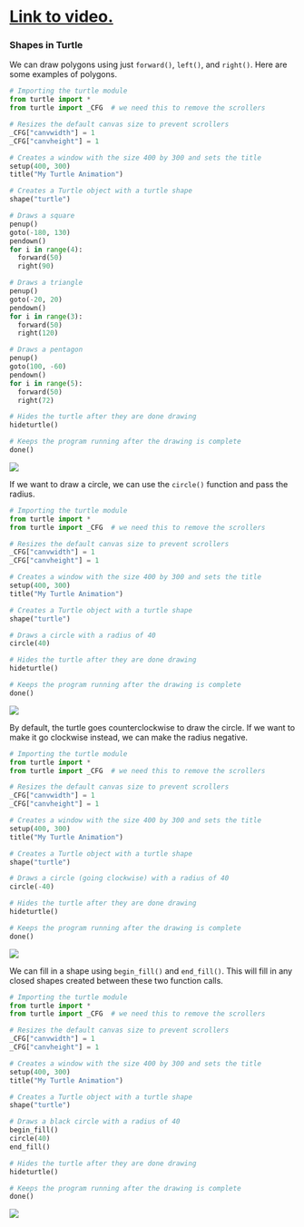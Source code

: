 # [Link to video.](https://www.youtube.com/watch?v=c5w4aiQvnFU&list=PLVD25niNi0BlCbAA1gYbX7IjwpfIQU5Eh&index=3)

### Shapes in Turtle

We can draw polygons using just `forward()`, `left()`, and `right()`. Here are some examples of polygons.

```python
# Importing the turtle module
from turtle import *
from turtle import _CFG  # we need this to remove the scrollers

# Resizes the default canvas size to prevent scrollers
_CFG["canvwidth"] = 1 
_CFG["canvheight"] = 1

# Creates a window with the size 400 by 300 and sets the title
setup(400, 300)
title("My Turtle Animation")

# Creates a Turtle object with a turtle shape
shape("turtle")

# Draws a square
penup()
goto(-180, 130)
pendown()
for i in range(4):
  forward(50)
  right(90)

# Draws a triangle
penup()
goto(-20, 20)
pendown()
for i in range(3):
  forward(50)
  right(120)

# Draws a pentagon
penup()
goto(100, -60)
pendown()
for i in range(5):
  forward(50)
  right(72)

# Hides the turtle after they are done drawing
hideturtle()

# Keeps the program running after the drawing is complete
done()
```

![](../Images/Turtle_Shapes_1.png)

If we want to draw a circle, we can use the `circle()` function and pass the radius.

```python
# Importing the turtle module
from turtle import *
from turtle import _CFG  # we need this to remove the scrollers

# Resizes the default canvas size to prevent scrollers
_CFG["canvwidth"] = 1 
_CFG["canvheight"] = 1

# Creates a window with the size 400 by 300 and sets the title
setup(400, 300)
title("My Turtle Animation")

# Creates a Turtle object with a turtle shape
shape("turtle")

# Draws a circle with a radius of 40
circle(40)

# Hides the turtle after they are done drawing
hideturtle()

# Keeps the program running after the drawing is complete
done()
```

![](../Images/Turtle_Shapes_2.png)

By default, the turtle goes counterclockwise to draw the circle. If we want to make it go clockwise instead, we can make the radius negative.

```python
# Importing the turtle module
from turtle import *
from turtle import _CFG  # we need this to remove the scrollers

# Resizes the default canvas size to prevent scrollers
_CFG["canvwidth"] = 1 
_CFG["canvheight"] = 1

# Creates a window with the size 400 by 300 and sets the title
setup(400, 300)
title("My Turtle Animation")

# Creates a Turtle object with a turtle shape
shape("turtle")

# Draws a circle (going clockwise) with a radius of 40
circle(-40)

# Hides the turtle after they are done drawing
hideturtle()

# Keeps the program running after the drawing is complete
done()
```

![](../Images/Turtle_Shapes_3.png)

We can fill in a shape using `begin_fill()` and `end_fill()`. This will fill in any closed shapes created between these two function calls.

```python
# Importing the turtle module
from turtle import *
from turtle import _CFG  # we need this to remove the scrollers

# Resizes the default canvas size to prevent scrollers
_CFG["canvwidth"] = 1 
_CFG["canvheight"] = 1

# Creates a window with the size 400 by 300 and sets the title
setup(400, 300)
title("My Turtle Animation")

# Creates a Turtle object with a turtle shape
shape("turtle")

# Draws a black circle with a radius of 40
begin_fill()
circle(40)
end_fill()

# Hides the turtle after they are done drawing
hideturtle()

# Keeps the program running after the drawing is complete
done()
```

![](../Images/Turtle_Shapes_4.png)
